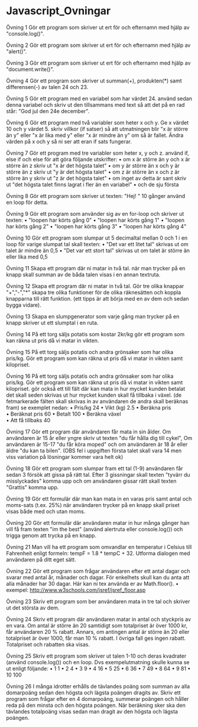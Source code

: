 # Javascript_Ovningar
Övning 1
Gör ett program som skriver ut ert för och efternamn med hjälp av "console.log()".

Övning 2
Gör ett program som skriver ut ert för och efternamn med hjälp av "alert()".

Övning 3
Gör ett program som skriver ut ert för och efternamn med hjälp av "document.write()".

Övning 4
Gör ett program som skriver ut summan(+), produkten(*) samt differensen(-) av talen 24 och 23.

Övning 5
Gör ett program med en variabel som har värdet 24. använd sedan denna variabel och skriv ut den tillsammans med text så att det på en rad står: "God jul den 24e december".

Övning 6
Gör ett program med två variabler som heter x och y. Ge x värdet 10 och y värdet 5. skriv villkor (if satser) så att utmatningen blir "x är större än y" eller "x är lika med y" eller "x är mindre än y" om så är fallet. Ändra värden på x och y så ni ser att eran if sats fungerar.

Övning 7
Gör ett program med tre variabler som heter x, y och z. använd if, else if och else för att göra följande utskrifter:
•	om x är större än y och x är större än z skriv ut "x är det högsta talet"
•	om y är större än x och y är större än z skriv ut "y är det högsta talet"
•	om z är större än x och z är större än y skriv ut "z är det högsta talet"
•	om inget av detta är sant skriv ut "det högsta talet finns lagrat i fler än en variabel"
•	och de sju första

Övning 8
Gör ett program som skriver ut texten: "Hej! " 10 gånger använd en loop för detta.

Övning 9
Gör ett program som använder sig av en for-loop och skriver ut texten:
•	"loopen har körts gång  0"
•	"loopen har körts gång  1"
•	"loopen har körts gång  2"
•	"loopen har körts gång  3"
•	"loopen har körts gång  4"

Övning 10
Gör ett program som slumpar ut 5 decimaltal mellan 0 och 1 i en loop för varige slumpat tal skall texten:
•	"Det var ett litet tal" skrivas ut om talet är mindre än 0,5
•	"Det var ett stort tal" skrivas ut om talet är större än eller lika med 0,5

Övning 11
Skapa ett program där ni matar in två tal. när man trycker på en knapp skall summan av de båda talen visas i en annan textruta. 

Övning 12
Skapa ett program där ni matar in två tal. Gör tre olika knappar "+","-","*"  skapa tre olika funktioner för de olika räknesätten och koppla knapparna till rätt funktion. (ett tipps är att börja med en av dem och sedan bygga vidare).   

Övning 13
Skapa en slumpgenerator som varje gång man trycker på en knapp skriver ut ett slumptal i en ruta. 

Övning 14
På ett torg säljs potatis som kostar 2kr/kg gör ett program som kan räkna ut pris då vi matar in vikten.    

Övning 15
På ett torg säljs potatis och andra grönsaker som har olika pris/kg. Gör ett program som kan räkna ut pris då vi matar in vikten samt kilopriset.

Övning 16
På ett torg säljs potatis och andra grönsaker som har olika pris/kg. Gör ett program som kan räkna ut pris då vi matar in vikten samt kilopriset. gör också ett till fält där kan mata in hur mycket kunden betalat det skall seden skrivas ut hur mycket kunden skall få tillbaka i växel. (de fetmarkerade fälten skall skrivas in av användaren de andra skall beräknas fram) se exemplet nedan:
•	Pris/kg	24
•	Vikt (kg)	2.5
•	Beräkna pris	
•	Beräknat pris	60
•	Betalt	100
•	Beräkna växel	
•	Att få tillbaks	40

Övning 17
Gör ett program där användaren får mata in sin ålder. Om användaren är 15 år eller yngre skriv ut texten "du får hålla dig till cykel", Om användaren är 15-17 "du får köra moped" och om användaren är 18 år eller äldre "du kan ta bilen".
(OBS fel i uppgiften första talet skall vara 14 men viss variation på lösningar kommer vara helt ok)

Övning 18
Gör ett program som slumpar fram ett tal (1-9) användaren får sedan 3 försök att gissa på rätt tal. Efter 3 gissningar skall texten "tyvärr du misslyckades" komma upp och om användaren gissar rätt skall texten "Grattis" komma upp.

Övning 19
Gör ett formulär där man kan mata in en varas pris samt antal och moms-sats (t.ex. 25%) när användaren trycker på en knapp skall priset visas både med och utan moms.

Övning 20
Gör ett formulär där användaren matar in hur många gånger han vill få fram texten "im the best" (använd alertruta eller console.log()) och trigga genom att trycka på en knapp.

Övning 21
Man vill ha ett program som omvandlar en temperatur i Celsius till Fahrenheit enligt formeln: tempF = 1.8 * tempC + 32. Utforma dialogen med användaren på ditt eget sätt.

Övning 22
Gör ett program som frågar användaren efter ett antal dagar och svarar med antal år, månader och dagar. För enkelhets skull kan du anta att alla månader har 30 dagar.
Här kan ni tex använda er av Math.floor().
•	exempel: http://www.w3schools.com/jsref/jsref_floor.asp

Övning 23
Skriv ett program som ber användaren mata in tre tal och skriver ut det största av dem.

Övning 24
Skriv ett program där användaren matar in antal och styckpris av en vara. Om antal är större än 20 samtidigt som totalpriset är över 1000 kr, får användaren 20 % rabatt. Annars, om antingen antal är större än 20 eller totalpriset är över 1000, får man 10 % rabatt. I övriga fall ges ingen rabatt. Totalpriset och rabatten ska visas.

Övning 25
Skriv ett program som skriver ut talen 1-10 och deras kvadrater (använd console.log()) och en loop.
Dvs exempelutmatning skulle kunna se ut enligt följande:
•	1 1
•	2 4 
•	3 9
•	4 16
•	5 25
•	6 36
•	7 49
•	8 64
•	9 81
•	10 100 

Övning 26
I många idrotter erhålls de tävlandes poäng som summan av alla domarpoäng sedan den högsta och lägsta poängen dragits av. Skriv ett program som frågar efter en 4 domarpoäng, summerar poängen och håller reda på den minsta och den högsta poängen. När beräkning sker ska den tävlandes totalpoäng visas sedan man dragit av den högsta och lägsta poängen.
